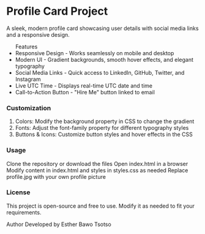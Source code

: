 <h1>Profile Card Project</h1>
<p>A sleek, modern profile card showcasing user details with social media links and a responsive design.</p>

<ul>
Features
<li>Responsive Design - Works seamlessly on mobile and desktop</li>  
<li> Modern UI - Gradient backgrounds, smooth hover effects, and elegant typography</li>
<li> Social Media Links - Quick access to LinkedIn, GitHub, Twitter, and Instagram</li>
<li> Live UTC Time - Displays real-time UTC date and time</li>
<li> Call-to-Action Button - "Hire Me" button linked to email</li>
</ul>

<h3>Customization</h3>
<ol>
<li>Colors: Modify the background property in CSS to change the gradient</li>
<li>Fonts: Adjust the font-family property for different typography styles</li>
<li>Buttons & Icons: Customize button styles and hover effects in the CSS </li>
</ol>

  <h3>Usage</h3>
Clone the repository or download the files
Open index.html in a browser
Modify content in index.html and styles in styles.css as needed
Replace profile.jpg with your own profile picture

<h3>License</h3>
This project is open-source and free to use. Modify it as needed to fit your requirements.

Author
Developed by Esther Bawo Tsotso 
